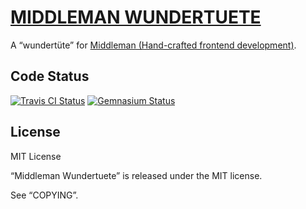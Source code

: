 [MIDDLEMAN WUNDERTUETE](https://github.com/nrolla/middleman-wundertuete "Middleman Wundertuete")
================================================================================================

A “wundertüte” for [Middleman (Hand-crafted frontend development)](http://middlemanapp.com "Middleman (Hand-crafted frontend development)").

Code Status
-----------

[<img src="https://secure.travis-ci.org/nrolla/middleman-wundertuete.png" title="Travis CI Status" alt="Travis CI Status" />](http://travis-ci.org/nrolla/middleman-wundertuete)
[<img src="https://gemnasium.com/nrolla/middleman-wundertuete.png?travis" title="Gemnasium Status" alt="Gemnasium Status" />](https://gemnasium.com/nrolla/middleman-wundertuete)

License
-------

MIT License

“Middleman Wundertuete” is released under the MIT license.

See “COPYING”.